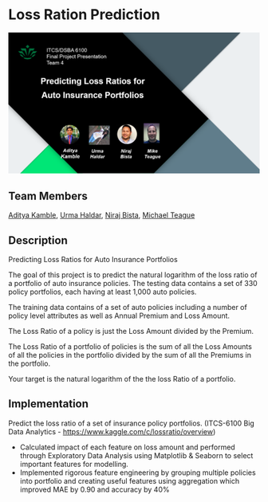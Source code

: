 # Loss Ration Prediction
![Project Banner](art/banner.png)

## Team Members

[Aditya Kamble](https://www.linkedin.com/in/adityakamble49/), [Urma Haldar](https://www.linkedin.com/in/uhaldar/), [Niraj Bista](https://www.linkedin.com/in/niraj-bista/), [Michael Teague](https://www.linkedin.com/in/michael-teague-a37b766/)

## Description

Predicting Loss Ratios for Auto Insurance Portfolios

The goal of this project is to predict the natural logarithm of the loss ratio of a portfolio of auto insurance policies. The testing data contains a set of 330 policy portfolios, each having at least 1,000 auto policies.

The training data contains of a set of auto policies including a number of policy level attributes as well as Annual Premium and Loss Amount.

The Loss Ratio of a policy is just the Loss Amount divided by the Premium.

The Loss Ratio of a portfolio of policies is the sum of all the Loss Amounts of all the policies in the portfolio divided by the sum of all the Premiums in the portfolio.

Your target is the natural logarithm of the the loss Ratio of a portfolio.

## Implementation

Predict the loss ratio of a set of insurance policy portfolios. 
(ITCS-6100 Big Data Analytics - https://www.kaggle.com/c/lossratio/overview)

- Calculated impact of each feature on loss amount and performed through Exploratory Data Analysis using Matplotlib & Seaborn to select important features for modelling.
- Implemented rigorous feature engineering by grouping multiple policies into portfolio and creating useful features using aggregation which improved MAE by 0.90 and accuracy by 40%
